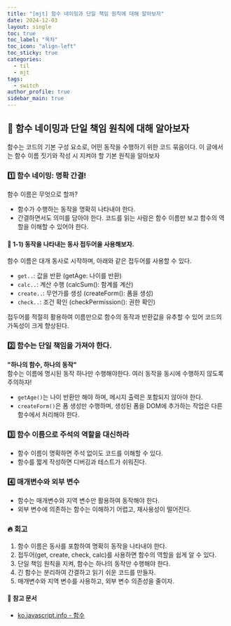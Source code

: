 ```yaml
---
title: "[mjt] 함수 네이밍과 단일 책임 원칙에 대해 알아보자"
date: 2024-12-03
layout: single
toc: true
toc_label: "목차"
toc_icon: "align-left"
toc_sticky: true
categories:
  - til
  - mjt
tags:
  - switch
author_profile: true
sidebar_main: true
---
```


## :ledger: 함수 네이밍과 단일 책임 원칙에 대해 알아보자

함수는 코드의 기본 구성 요소로, 어떤 동작을 수행하기 위한 코드 묶음이다. 이 글에서는 함수 이름 짓기와 작성 시 지켜야 할 기본 원칙을 알아보자

### :one: 함수 네이밍: 명확 간결!

함수 이름은 무엇으로 할까?

- 함수가 수행하는 동작을 명확히 나타내야 한다.
- 간결하면서도 의미를 담아야 한다. 코드를 읽는 사람은 함수 이름만 보고 함수의 역할을 이해할 수 있어야 한다.

#### :pushpin: 1-1) 동작을 나타내는 동사 접두어을 사용해보자.

함수 이름은 대개 동사로 시작하며, 아래와 같은 접두어를 사용할 수 있다.

- `get..`: 값을 반환 (getAge: 나이를 반환)
- `calc..`: 계산 수행 (calcSum(): 함계를 계산)
- `create..`: 무언가를 생성 (createForm(): 폼을 생성)
- `check..`: 조건 확인 (checkPermission(): 권한 확인)

접두어를 적절히 활용하여 이름만으로 함수의 동작과 반환값을 유추할 수 있어 코드의 가독성이 크게 향상된다.

### :two: 함수는 단일 책임을 가져야 한다.

**"하나의 함수, 하나의 동작"**<br/>
함수는 이름에 명시된 동작 하나만 수행해야한다. 여러 동작을 동시에 수행하지 않도록 주의하자!

- `getAge()`는 나이 반환만 해야 하며, 메시지 출력은 포함되지 않아야 한다.
- `createForm()`은 폼 생성만 수행하며, 생성된 폼을 DOM에 추가하는 작업은 다른 함수에서 처리해야 한다.

### :three: 함수 이름으로 주석의 역할을 대신하라

- 함수 이름이 명확하면 주석 없이도 코드를 이해할 수 있다.
- 함수를 짧게 작성하면 디버깅과 테스트가 쉬워진다.

### :four: 매개변수와 외부 변수

- 함수는 매개변수와 지역 변수만 활용하여 동작해야 한다.
- 외부 변수에 의존하는 함수는 이해하기 어렵고, 재사용성이 떨어진다.

### :fire: 회고

1. 함수 이름은 동사를 포함하여 명확히 동작을 나타내야 한다.
2. 접두어(get, create, check, calc)를 사용하면 함수의 역할을 쉽게 알 수 있다.
3. 단일 책임 원칙을 지켜, 함수는 하나의 동작만 수행해야 한다.
4. 긴 함수는 분리하여 간결하고 읽기 쉬운 코드를 만들자.
5. 매개변수와 지역 변수를 사용하고, 외부 변수 의존성을 줄이자.

#### :pushpin: 참고 문서

- [ko.javascript.info - 함수](https://ko.javascript.info/function-basics)
